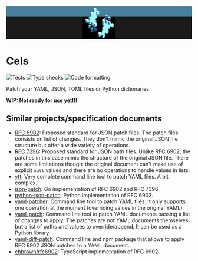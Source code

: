 <p align="center">
    <img src="docs/cels-logo-header.png" alt="logo">
</p>

Cels
====

![Tests](https://github.com/pacha/cels/actions/workflows/tests.yaml/badge.svg)
![Type checks](https://github.com/pacha/cels/actions/workflows/type-checks.yaml/badge.svg)
![Code formatting](https://github.com/pacha/cels/actions/workflows/code-formatting.yaml/badge.svg)

Patch your YAML, JSON, TOML files or Python dictionaries.

**WIP: Not ready for use yet!!!**

Similar projects/specification documents
----------------------------------------

* [RFC 6902](https://datatracker.ietf.org/doc/html/rfc6902): Proposed standard
  for JSON patch files. The patch files consists on list of changes. They don't
  mimic the original JSON file structure but offer a wide variety of operations.
* [RFC 7396](https://datatracker.ietf.org/doc/html/rfc7396): Proposed standard
  for JSON path files. Unlike RFC 6902, the patches in this case mimic the
  structure of the original JSON file. There are some limitations though: the
  original document can't make use of explicit `null` values and there are no
  operations to handle values in lists.
* [ytt](https://carvel.dev/ytt/): Very complete command line tool to patch YAML
  files. A bit complex.
* [json-patch](https://github.com/evanphx/json-patch): Go implementation of RFC 6902 and
  RFC 7396.
* [python-json-patch](https://github.com/stefankoegl/python-json-patch): Python
  implementation of RFC 6902.
* [yaml-patcher](https://github.com/Canop/yaml-patcher): Command line tool to
  patch YAML files. It only supports one operation at the moment (overriding
  values in the original YAML).
* [yaml-patch](https://github.com/campos-ddc/yaml-patch): Command line tool to
  patch YAML documents passing a list of changes to apply. The patches are not
  YAML documents themselves but a list of paths and values to override/append. It
  can be used as a Python library.
* [yaml-diff-patch](https://github.com/grantila/yaml-diff-patch): Command line
  and npm package that allows to apply RFC 6902 JSON patches to a YAML document.
* [chbrown/rfc6902](https://github.com/chbrown/rfc6902): TypeScript
  implementation of RFC 6902.

